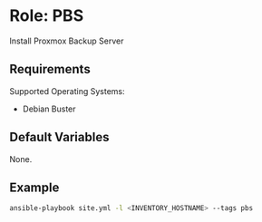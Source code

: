 # Role: PBS

Install Proxmox Backup Server

## Requirements

Supported Operating Systems:

* Debian Buster

## Default Variables

None.

## Example

```bash
ansible-playbook site.yml -l <INVENTORY_HOSTNAME> --tags pbs
```
